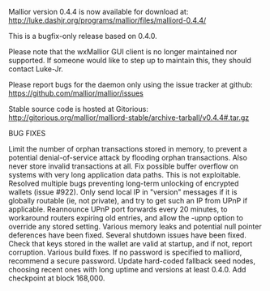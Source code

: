 Mallior version 0.4.4 is now available for download at:
http://luke.dashjr.org/programs/mallior/files/malliord-0.4.4/

This is a bugfix-only release based on 0.4.0.

Please note that the wxMallior GUI client is no longer maintained nor supported. If someone would like to step up to maintain this, they should contact Luke-Jr.

Please report bugs for the daemon only using the issue tracker at github:
https://github.com/mallior/mallior/issues

Stable source code is hosted at Gitorious:
http://gitorious.org/mallior/malliord-stable/archive-tarball/v0.4.4#.tar.gz

BUG FIXES

Limit the number of orphan transactions stored in memory, to prevent a potential denial-of-service attack by flooding orphan transactions. Also never store invalid transactions at all.
Fix possible buffer overflow on systems with very long application data paths. This is not exploitable.
Resolved multiple bugs preventing long-term unlocking of encrypted wallets (issue #922).
Only send local IP in "version" messages if it is globally routable (ie, not private), and try to get such an IP from UPnP if applicable.
Reannounce UPnP port forwards every 20 minutes, to workaround routers expiring old entries, and allow the -upnp option to override any stored setting.
Various memory leaks and potential null pointer deferences have been
fixed.
Several shutdown issues have been fixed.
Check that keys stored in the wallet are valid at startup, and if not,
report corruption.
Various build fixes.
If no password is specified to malliord, recommend a secure password.
Update hard-coded fallback seed nodes, choosing recent ones with long uptime and versions at least 0.4.0.
Add checkpoint at block 168,000.

